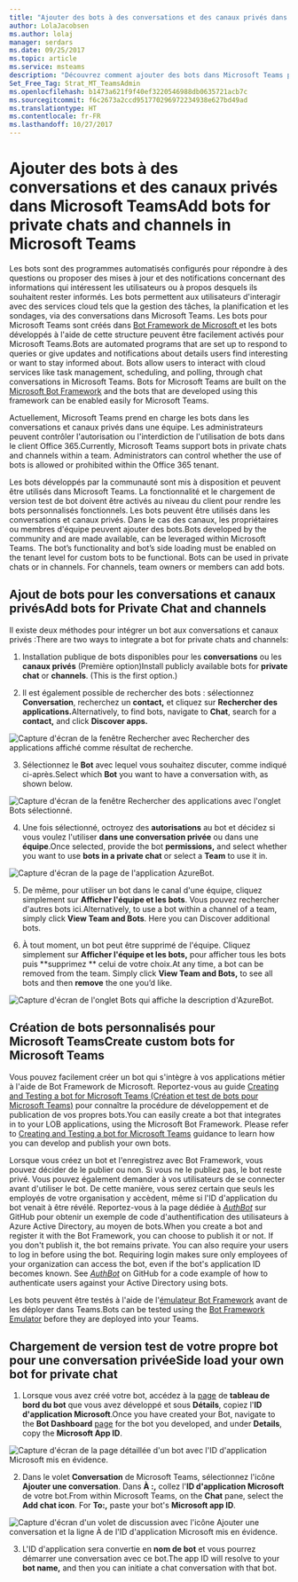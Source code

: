 ```yaml
---
title: "Ajouter des bots à des conversations et des canaux privés dans Microsoft Teams | Support Microsoft"
author: LolaJacobsen
ms.author: lolaj
manager: serdars
ms.date: 09/25/2017
ms.topic: article
ms.service: msteams
description: "Découvrez comment ajouter des bots dans Microsoft Teams pour des conversations et des canaux privés, créer des bots personnalisés et charger une version test de votre propre bot pour une conversation privée."
Set_Free_Tag: Strat_MT_TeamsAdmin
ms.openlocfilehash: b1473a621f9f40ef3220546988db0635721acb7c
ms.sourcegitcommit: f6c2673a2ccd951770296972234938e627bd49ad
ms.translationtype: HT
ms.contentlocale: fr-FR
ms.lasthandoff: 10/27/2017
---
```

<a name="add-bots-for-private-chats-and-channels-in-microsoft-teams"></a><span data-ttu-id="64a19-103">Ajouter des bots à des conversations et des canaux privés dans Microsoft Teams</span><span class="sxs-lookup"><span data-stu-id="64a19-103">Add bots for private chats and channels in Microsoft Teams</span></span>
==========================================================

<span data-ttu-id="64a19-p101">Les bots sont des programmes automatisés configurés pour répondre à des questions ou proposer des mises à jour et des notifications concernant des informations qui intéressent les utilisateurs ou à propos desquels ils souhaitent rester informés. Les bots permettent aux utilisateurs d'interagir avec des services cloud tels que la gestion des tâches, la planification et les sondages, via des conversations dans Microsoft Teams. Les bots pour Microsoft Teams sont créés dans [Bot Framework de Microsoft ](https://go.microsoft.com/fwlink/?linkid=854370) et les bots développés à l'aide de cette structure peuvent être facilement activés pour Microsoft Teams.</span><span class="sxs-lookup"><span data-stu-id="64a19-p101">Bots are automated programs that are set up to respond to queries or give updates and notifications about details users find interesting or want to stay informed about. Bots allow users to interact with cloud services like task management, scheduling, and polling, through chat conversations in Microsoft Teams. Bots for Microsoft Teams are built on the [Microsoft Bot Framework](https://go.microsoft.com/fwlink/?linkid=854370) and the bots that are developed using this framework can be enabled easily for Microsoft Teams.</span></span>

<span data-ttu-id="64a19-p102">Actuellement, Microsoft Teams prend en charge les bots dans les conversations et canaux privés dans une équipe. Les administrateurs peuvent contrôler l'autorisation ou l'interdiction de l'utilisation de bots dans le client Office 365.<span id="_T-Bot" class="anchor"></span></span><span class="sxs-lookup"><span data-stu-id="64a19-p102">Currently, Microsoft Teams support bots in private chats and channels within a team. Administrators can control whether the use of bots is allowed or prohibited within the Office 365 tenant.<span id="_T-Bot" class="anchor"></span></span></span>

<span data-ttu-id="64a19-p103">Les bots développés par la communauté sont mis à disposition et peuvent être utilisés dans Microsoft Teams. La fonctionnalité et le chargement de version test de bot doivent être activés au niveau du client pour rendre les bots personnalisés fonctionnels. Les bots peuvent être utilisés dans les conversations et canaux privés. Dans le cas des canaux, les propriétaires ou membres d'équipe peuvent ajouter des bots.</span><span class="sxs-lookup"><span data-stu-id="64a19-p103">Bots developed by the community and are made available, can be leveraged within Microsoft Teams. The bot’s functionality and bot’s side loading must be enabled on the tenant level for custom bots to be functional. Bots can be used in private chats or in channels. For channels, team owners or members can add bots.</span></span>

<a name="add-bots-for-private-chat-and-channels"></a><span data-ttu-id="64a19-113">Ajout de bots pour les conversations et canaux privés</span><span class="sxs-lookup"><span data-stu-id="64a19-113">Add bots for Private Chat and channels</span></span>
--------------------------------------

<span data-ttu-id="64a19-114">Il existe deux méthodes pour intégrer un bot aux conversations et canaux privés :</span><span class="sxs-lookup"><span data-stu-id="64a19-114">There are two ways to integrate a bot for private chats and channels:</span></span>

1.  <span data-ttu-id="64a19-p104">Installation publique de bots disponibles pour les **conversations** ou les **canaux privés** (Première option)</span><span class="sxs-lookup"><span data-stu-id="64a19-p104">Install publicly available bots for **private chat** or **channels**. (This is the first option.)</span></span>

2.  <span data-ttu-id="64a19-117">Il est également possible de rechercher des bots : sélectionnez **Conversation**, recherchez un **contact,** et cliquez sur **Rechercher des applications.**</span><span class="sxs-lookup"><span data-stu-id="64a19-117">Alternatively, to find bots, navigate to **Chat**, search for a **contact,** and click **Discover apps.**</span></span>

![Capture d'écran de la fenêtre Rechercher avec Rechercher des applications affiché comme résultat de recherche.](media/Add_bots_for_private_chats_and_channels_in_Microsoft_Teams_image1.png)

3.  <span data-ttu-id="64a19-119">Sélectionnez le **Bot** avec lequel vous souhaitez discuter, comme indiqué ci-après.</span><span class="sxs-lookup"><span data-stu-id="64a19-119">Select which **Bot** you want to have a conversation with, as shown below.</span></span>

![Capture d'écran de la fenêtre Rechercher des applications avec l'onglet Bots sélectionné.](media/Add_bots_for_private_chats_and_channels_in_Microsoft_Teams_image2.png)

4.  <span data-ttu-id="64a19-121">Une fois sélectionné, octroyez des **autorisations** au bot et décidez si vous voulez l'utiliser **dans une conversation privée** ou dans une **équipe**.</span><span class="sxs-lookup"><span data-stu-id="64a19-121">Once selected, provide the bot **permissions,** and select whether you want to use **bots in a private chat** or select a **Team** to use it in.</span></span>

![Capture d'écran de la page de l'application AzureBot.](media/Add_bots_for_private_chats_and_channels_in_Microsoft_Teams_image3.png)

5.  <span data-ttu-id="64a19-p105">De même, pour utiliser un bot dans le canal d'une équipe, cliquez simplement sur **Afficher l'équipe et les bots**. Vous pouvez rechercher d'autres bots ici.</span><span class="sxs-lookup"><span data-stu-id="64a19-p105">Alternatively, to use a bot within a channel of a team, simply click **View Team and Bots**. Here you can Discover additional bots.</span></span>

6.  <span data-ttu-id="64a19-p106">À tout moment, un bot peut être supprimé de l'équipe. Cliquez simplement sur **Afficher l'équipe et les bots,** pour afficher tous les bots puis **supprimez ** celui de votre choix.</span><span class="sxs-lookup"><span data-stu-id="64a19-p106">At any time, a bot can be removed from the team. Simply click **View Team and Bots,** to see all bots and then **remove** the one you’d like.</span></span>

![Capture d'écran de l'onglet Bots qui affiche la description d'AzureBot.](media/Add_bots_for_private_chats_and_channels_in_Microsoft_Teams_image4.png)

<a name="create-custom-bots-for-microsoft-teams"></a><span data-ttu-id="64a19-128">Création de bots personnalisés pour Microsoft Teams</span><span class="sxs-lookup"><span data-stu-id="64a19-128">Create custom bots for Microsoft Teams</span></span>
--------------------------------------

<span data-ttu-id="64a19-p107">Vous pouvez facilement créer un bot qui s'intègre à vos applications métier à l'aide de Bot Framework de Microsoft. Reportez-vous au guide [Creating and Testing a bot for Microsoft Teams (Création et test de bots pour Microsoft Teams)](https://go.microsoft.com/fwlink/?linkid=854371) pour connaître la procédure de développement et de publication de vos propres bots.</span><span class="sxs-lookup"><span data-stu-id="64a19-p107">You can easily create a bot that integrates in to your LOB applications, using the Microsoft Bot Framework. Please refer to [Creating and Testing a bot for Microsoft Teams](https://go.microsoft.com/fwlink/?linkid=854371) guidance to learn how you can develop and publish your own bots.</span></span>

<span data-ttu-id="64a19-p108">Lorsque vous créez un bot et l'enregistrez avec Bot Framework, vous pouvez décider de le publier ou non. Si vous ne le publiez pas, le bot reste privé. Vous pouvez également demander à vos utilisateurs de se connecter avant d'utiliser le bot. De cette manière, vous serez certain que seuls les employés de votre organisation y accèdent, même si l'ID d'application du bot venait à être révélé. Reportez-vous à la page dédiée à [*AuthBot*](https://go.microsoft.com/fwlink/?linkid=854372) sur GitHub pour obtenir un exemple de code d'authentification des utilisateurs à Azure Active Directory, au moyen de bots.</span><span class="sxs-lookup"><span data-stu-id="64a19-p108">When you create a bot and register it with the Bot Framework, you can choose to publish it or not. If you don't publish it, the bot remains private. You can also require your users to log in before using the bot. Requiring login makes sure only employees of your organization can access the bot, even if the bot's application ID becomes known. See [*AuthBot*](https://go.microsoft.com/fwlink/?linkid=854372) on GitHub for a code example of how to authenticate users against your Active Directory using bots.</span></span>

<span data-ttu-id="64a19-136">Les bots peuvent être testés à l'aide de l'[émulateur Bot Framework](https://go.microsoft.com/fwlink/?linkid=854373) avant de les déployer dans Teams.</span><span class="sxs-lookup"><span data-stu-id="64a19-136">Bots can be tested using the [Bot Framework Emulator](https://go.microsoft.com/fwlink/?linkid=854373) before they are deployed into your Teams.</span></span>

<a name="side-load-your-own-bot-for-private-chat"></a><span data-ttu-id="64a19-137">Chargement de version test de votre propre bot pour une conversation privée</span><span class="sxs-lookup"><span data-stu-id="64a19-137">Side load your own bot for private chat</span></span>
---------------------------------------

1.  <span data-ttu-id="64a19-138">Lorsque vous avez créé votre bot, accédez à la [page](https://go.microsoft.com/fwlink/?linkid=854374) de **tableau de bord du bot** que vous avez développé et sous **Détails**, copiez l'**ID d'application Microsoft**.</span><span class="sxs-lookup"><span data-stu-id="64a19-138">Once you have created your Bot, navigate to the **Bot Dashboard** [page](https://go.microsoft.com/fwlink/?linkid=854374) for the bot you developed, and under **Details**, copy the **Microsoft App ID**.</span></span>

![Capture d'écran de la page détaillée d'un bot avec l'ID d'application Microsoft mis en évidence.](media/Add_bots_for_private_chats_and_channels_in_Microsoft_Teams_image5.png)

2.  <span data-ttu-id="64a19-p109">Dans le volet **Conversation** de Microsoft Teams, sélectionnez l'icône **Ajouter une conversation**. Dans **À :,** collez l'**ID d'application Microsoft** de votre bot.</span><span class="sxs-lookup"><span data-stu-id="64a19-p109">From within Microsoft Teams, on the **Chat** pane, select the **Add chat icon**. For **To:,** paste your bot's **Microsoft app ID**.</span></span>

![Capture d'écran d'un volet de discussion avec l'icône Ajouter une conversation et la ligne À de l'ID d'application Microsoft mis en évidence.](media/Add_bots_for_private_chats_and_channels_in_Microsoft_Teams_image6.png)

3.  <span data-ttu-id="64a19-143">L'ID d'application sera convertie en **nom de bot** et vous pourrez démarrer une conversation avec ce bot.</span><span class="sxs-lookup"><span data-stu-id="64a19-143">The app ID will resolve to your **bot name,** and then you can initiate a chat conversation with that bot.</span></span>
